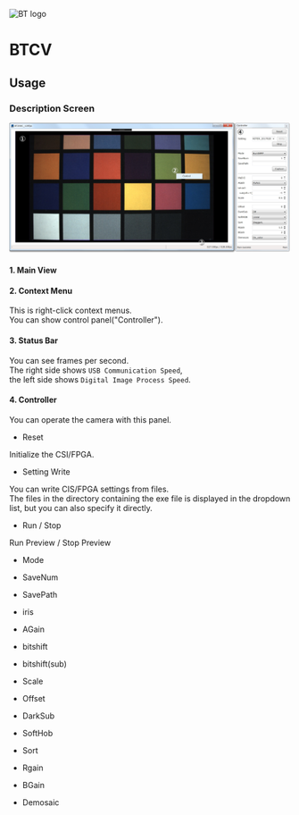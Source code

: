 ![BT logo](http://brookmantech.com/img/logo.png "logo")
# BTCV

## Usage

### Description Screen

![01](01.jpg "01")

#### 1. Main View

#### 2. Context Menu

This is right-click context menus.  
You can show control panel("Controller").

#### 3. Status Bar

You can see frames per second.  
The right side shows ``` USB Communication Speed ```,  
the left side shows ``` Digital Image Process Speed ```.

#### 4. Controller

You can operate the camera with this panel.

- Reset

Initialize the CSI/FPGA.

- Setting Write

You can write CIS/FPGA settings from files.  
The files in the directory containing the exe file is displayed in the dropdown list, but you can also specify it directly.

- Run / Stop

Run Preview / Stop Preview

- Mode
- SaveNum
- SavePath

- iris

- AGain

- bitshift
- bitshift(sub)

- Scale

- Offset

- DarkSub

- SoftHob

- Sort

- Rgain
- BGain

- Demosaic
